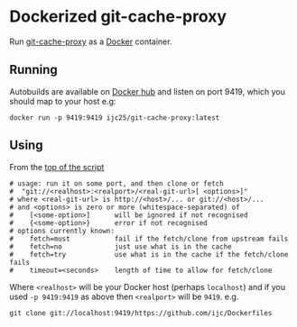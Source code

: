 # Dockerized git-cache-proxy

Run [git-cache-proxy](https://www.chiark.greenend.org.uk/ucgi/~ian/git?p=chiark-utils.git;a=blob;f=scripts/git-cache-proxy)
as a [Docker](https://www.docker.com) container.

## Running

Autobuilds are available on [Docker
hub](https://hub.docker.com/r/ijc25/git-cache-proxy) and listen on
port 9419, which you should map to your host e.g:

    docker run -p 9419:9419 ijc25/git-cache-proxy:latest

## Using

From the [top of the script](https://www.chiark.greenend.org.uk/ucgi/~ian/git?p=chiark-utils.git;a=blob;f=scripts/git-cache-proxy#l11)
```
# usage: run it on some port, and then clone or fetch
#  "git://<realhost>:<realport>/<real-git-url>[ <options>]"
# where <real-git-url> is http://<host>/... or git://<host>/...
# and <options> is zero or more (whitespace-separated) of
#    [<some-option>]      will be ignored if not recognised
#    {<some-option>}      error if not recognised
# options currently known:
#    fetch=must           fail if the fetch/clone from upstream fails
#    fetch=no             just use what is in the cache
#    fetch=try            use what is in the cache if the fetch/clone fails
#    timeout=<seconds>    length of time to allow for fetch/clone
```

Where `<realhost>` will be your Docker host (perhaps `localhost`) and
if you used `-p 9419:9419` as above then `<realport>` will be `9419`. e.g.
```
git clone git://localhost:9419/https://github.com/ijc/Dockerfiles
```
